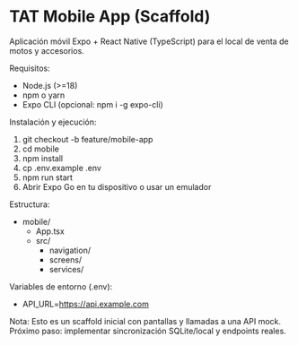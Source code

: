 # TAT Mobile App (Scaffold)

Aplicación móvil Expo + React Native (TypeScript) para el local de venta de motos y accesorios.

Requisitos:
- Node.js (>=18)
- npm o yarn
- Expo CLI (opcional: npm i -g expo-cli)

Instalación y ejecución:
1. git checkout -b feature/mobile-app
2. cd mobile
3. npm install
4. cp .env.example .env
5. npm run start
6. Abrir Expo Go en tu dispositivo o usar un emulador

Estructura:
- mobile/
  - App.tsx
  - src/
    - navigation/
    - screens/
    - services/

Variables de entorno (.env):
- API_URL=https://api.example.com

Nota: Esto es un scaffold inicial con pantallas y llamadas a una API mock. Próximo paso: implementar sincronización SQLite/local y endpoints reales.